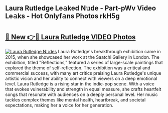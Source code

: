 ## Laura Rutledge Le𝚊ked N𝚞de - Part-pWv Video Le𝚊ks - Hot Onlyf𝚊ns Photos rkH5g

# <h2><a href="http://ab51912.deff.icu/?id=Laura+Rutledge">🔗 New 👉🔴 Laura Rutledge VIDEO Photos</a></h2>

[![Laura Rutledge N𝚞des](https://i.imgur.com/rIISA9y.gif)](http://ab51912.deff.icu/?id=Laura+Rutledge)
Laura Rutledge's breakthrough exhibition came in 2015, when she showcased her work at the Saatchi Gallery in London. The exhibition, titled "Reflections," featured a series of large-scale paintings that explored the theme of self-reflection. The exhibition was a critical and commercial success, with many art critics praising Laura Rutledge's unique artistic vision and her ability to connect with viewers on a deep emotional level. Laura Rutledge is a rising star in the indie-pop scene. With a voice that evokes vulnerability and strength in equal measure, she crafts heartfelt songs that resonate with audiences on a deeply personal level. Her music tackles complex themes like mental health, heartbreak, and societal expectations, making her a voice for her generation.
